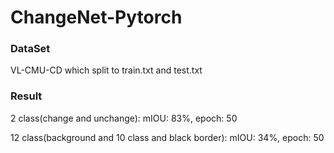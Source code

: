 # ChangeNet-Pytorch

### DataSet
  
  VL-CMU-CD which split to train.txt and test.txt
  
### Result
  
  2 class(change and unchange): mIOU: 83%, epoch: 50
  
  12 class(background and 10 class and black border): mIOU: 34%, epoch: 50
